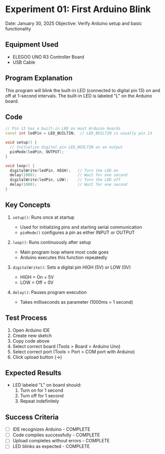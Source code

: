 # Experiment 01: First Arduino Blink
Date: January 30, 2025
Objective: Verify Arduino setup and basic functionality

## Equipment Used
- ELEGOO UNO R3 Controller Board
- USB Cable

## Program Explanation
This program will blink the built-in LED (connected to digital pin 13) on and off at 1-second intervals. 
The built-in LED is labeled "L" on the Arduino board.

## Code
```cpp
// Pin 13 has a built-in LED on most Arduino boards
const int ledPin = LED_BUILTIN;  // LED_BUILTIN is usually pin 13

void setup() {
  // Initialize digital pin LED_BUILTIN as an output
  pinMode(ledPin, OUTPUT);
}

void loop() {
  digitalWrite(ledPin, HIGH);   // Turn the LED on
  delay(1000);                  // Wait for one second
  digitalWrite(ledPin, LOW);    // Turn the LED off
  delay(1000);                  // Wait for one second
}
```

## Key Concepts
1. `setup()`: Runs once at startup
   - Used for initializing pins and starting serial communication
   - `pinMode()` configures a pin as either INPUT or OUTPUT

2. `loop()`: Runs continuously after setup
   - Main program loop where most code goes
   - Arduino executes this function repeatedly

3. `digitalWrite()`: Sets a digital pin HIGH (5V) or LOW (0V)
   - HIGH = On = 5V
   - LOW = Off = 0V

4. `delay()`: Pauses program execution
   - Takes milliseconds as parameter (1000ms = 1 second)

## Test Process
1. Open Arduino IDE
2. Create new sketch
3. Copy code above
4. Select correct board (Tools > Board > Arduino Uno)
5. Select correct port (Tools > Port > COM port with Arduino)
6. Click upload button (→)

## Expected Results
- LED labeled "L" on board should:
  1. Turn on for 1 second
  2. Turn off for 1 second
  3. Repeat indefinitely

## Success Criteria
- [ ] IDE recognizes Arduino - COMPLETE
- [ ] Code compiles successfully - COMPLETE
- [ ] Upload completes without errors - COMPLETE
- [ ] LED blinks as expected - COMPLETE